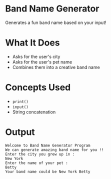 #  Band Name Generator

Generates a fun band name based on your input!

#  What It Does

- Asks for the user's city
- Asks for the user's pet name
- Combines them into a creative band name

#  Concepts Used

- `print()`
- `input()`
- String concatenation

#  Output
```
Welcome to Band Name Generator Program
We can generate amazing band name for you !!
Enter the city you grew up in :
New York
Enter the name of your pet :
Betty
Your band name could be New York Betty
```